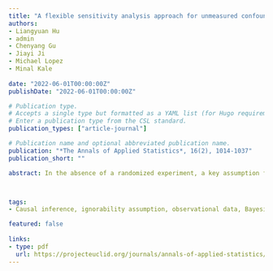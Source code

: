 ```yaml
---
title: "A flexible sensitivity analysis approach for unmeasured confounding with multiple treatments and a binary outcome with application to SEER-Medicare lung cancer data"
authors:
- Liangyuan Hu
- admin
- Chenyang Gu
- Jiayi Ji
- Michael Lopez
- Minal Kale
  
date: "2022-06-01T00:00:00Z"
publishDate: "2022-06-01T00:00:00Z"

# Publication type.
# Accepts a single type but formatted as a YAML list (for Hugo requirements).
# Enter a publication type from the CSL standard.
publication_types: ["article-journal"]

# Publication name and optional abbreviated publication name.
publication: "*The Annals of Applied Statistics*, 16(2), 1014-1037"
publication_short: ""

abstract: In the absence of a randomized experiment, a key assumption for drawing causal inference about treatment effects is the ignorable treatment assignment. Violations of the ignorability assumption may lead to biased treatment effect estimates. Sensitivity analysis helps gauge how causal conclusions will be altered in response to the potential magnitude of departure from the ignorability assumption. However, sensitivity analysis approaches for unmeasured confounding in the context of multiple treatments and binary outcomes are scarce. We propose a flexible Monte Carlo sensitivity analysis approach for causal inference in such settings. We first derive the general form of the bias introduced by unmeasured confounding, with emphasis on theoretical properties uniquely relevant to multiple treatments. We then propose methods to encode the impact of unmeasured confounding on potential outcomes and adjust the estimates of causal effects in which the presumed unmeasured confounding is removed. Our proposed methods embed nested multiple imputation within the Bayesian framework, which allow for seamless integration of the uncertainty about the values of the sensitivity parameters and the sampling variability as well as use of the Bayesian Additive Regression Trees for modeling flexibility. Expansive simulations validate our methods and gain insight into sensitivity analysis with multiple treatments. We use the SEER-Medicare data to demonstrate sensitivity analysis using three treatments for early stage nonsmall cell lung cancer. The methods developed in this work are readily available in the R package SAMTx.



tags:
- Causal inference, ignorability assumption, observational data, Bayesian inference, nested multiple imputation.

featured: false
    
links:
- type: pdf
  url: https://projecteuclid.org/journals/annals-of-applied-statistics/volume-16/issue-2/A-flexible-sensitivity-analysis-approach-for-unmeasured-confounding-with-multiple/10.1214/21-AOAS1530.full
---
```

